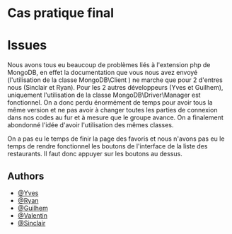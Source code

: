 
# Cas pratique final

# Issues 

Nous avons tous eu beaucoup de problèmes liés à l'extension php de MongoDB, en effet la documentation que vous nous avez envoyé (l'utilisation de la classe MongoDB\Client ) ne marche que pour 2 d'entres nous (Sinclair et Ryan). Pour les 2 autres développeurs (Yves et Guilhem), uniquement l'utilisation de la classe MongoDB\Driver\Manager est fonctionnel.
On a donc perdu énormément de temps pour avoir tous la même version et ne pas avoir à changer toutes les parties de connexion dans nos codes au fur et à mesure que le groupe avance. On a finalement abondonné l'idée d'avoir l'utilisation des mêmes classes.

On a pas eu le temps de finir la page des favoris et nous n'avons pas eu le temps de rendre fonctionnel les boutons de l'interface de la liste des restaurants. Il faut donc appuyer sur les boutons au dessus. 

## Authors

- [@Yves](https://github.com/Arseid)
- [@Ryan](https://github.com/Ryan-MARIN)
- [@Guilhem](https://github.com/GuilhemMagaud)
- [@Valentin](https://github.com/valuxdcs)
- [@Sinclair](https://github.com/Sinclqir)

